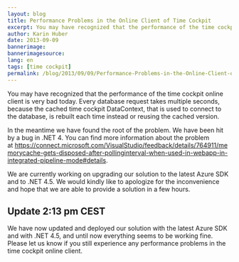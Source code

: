```yaml
---
layout: blog
title: Performance Problems in the Online Client of Time Cockpit
excerpt: You may have recognized that the performance of the time cockpit online client is very bad today. Every database request takes multiple seconds, because the cached time cockpit DataContext, that is used to connect to the database, is rebuilt each time instead or reusing the cached version.
author: Karin Huber
date: 2013-09-09
bannerimage: 
bannerimagesource: 
lang: en
tags: [time cockpit]
permalink: /blog/2013/09/09/Performance-Problems-in-the-Online-Client-of-Time-Cockpit
---
```


<p>You may have recognized that the performance of the time cockpit online client is very bad today. Every database request takes multiple seconds, because the cached time cockpit DataContext, that is used to connect to the database, is rebuilt each time instead or reusing the cached version.</p><p>In the meantime we have found the root of the problem. We have been hit by a bug in .NET 4. You can find more information about the problem at <a href="https://connect.microsoft.com/VisualStudio/feedback/details/764911/memorycache-gets-disposed-after-pollinginterval-when-used-in-webapp-in-integrated-pipeline-mode#details" target="_blank">https://connect.microsoft.com/VisualStudio/feedback/details/764911/memorycache-gets-disposed-after-pollinginterval-when-used-in-webapp-in-integrated-pipeline-mode#details</a>.</p><p>We are currently working on upgrading our solution to the latest Azure SDK and to .NET 4.5. We would kindly like to apologize for the inconvenience and hope that we are able to provide a solution in a few hours.</p><h2>Update 2:13 pm CEST</h2><p>We have now updated and deployed our solution with the latest Azure SDK and with .NET 4.5, and until now everything seems to be working fine. Please let us know if you still experience any performance problems in the time cockpit online client.</p>